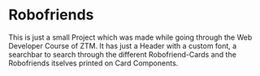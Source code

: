 # Robofriends

This is just a small Project which was made while going through the Web Developer Course of ZTM. It has just a Header with a custom font, a searchbar to search through the different Robofriend-Cards and the Robofriends itselves printed on Card Components.
